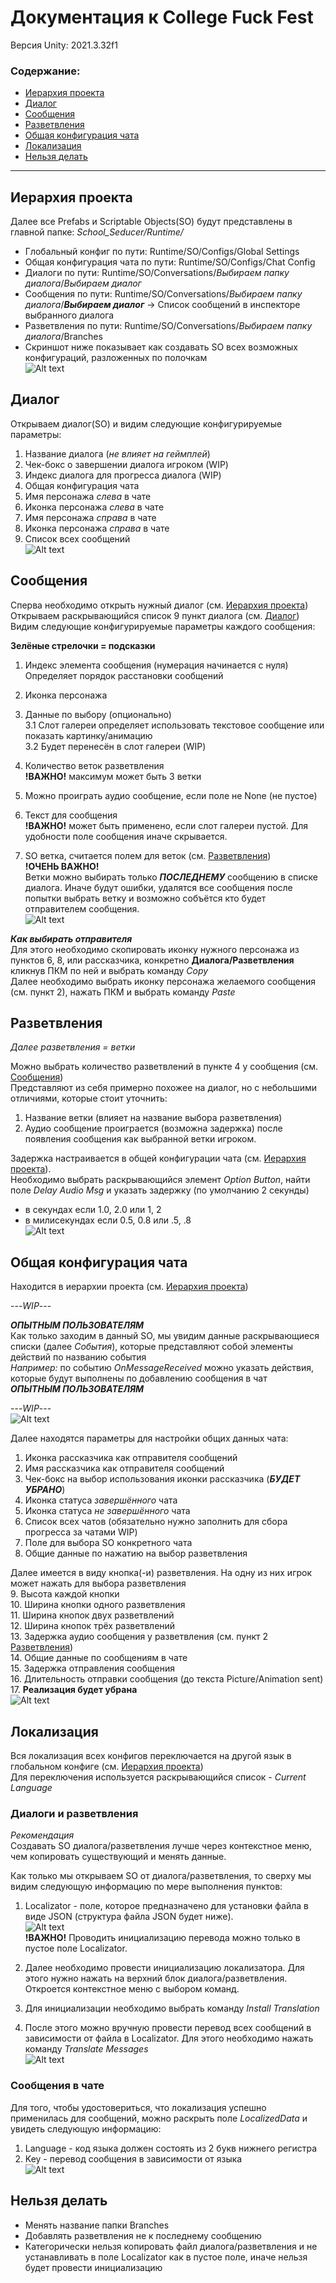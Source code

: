 # Документация к College Fuck Fest
Версия Unity: 2021.3.32f1

### Содержание:
- [Иерархия проекта](#иерархия-проекта)
- [Диалог](#диалог)
- [Сообщения](#сообщения)
- [Разветвления](#разветвления)
- [Общая конфигурация чата](#общая-конфигурация-чата)
- [Локализация](#локализация)
- [Нельзя делать](#нельзя-делать)
---

## Иерархия проекта
Далее все Prefabs и Scriptable Objects(SO) будут представлены в главной папке: *_School_Seducer_/Runtime/*
- Глобальный конфиг по пути: Runtime/SO/Configs/Global Settings
- Общая конфигурация чата по пути: Runtime/SO/Configs/Chat Config
- Диалоги по пути: Runtime/SO/Conversations/*Выбираем папку диалога*/*Выбираем диалог*
- Сообщения по пути: Runtime/SO/Conversations/*Выбираем папку диалога*/***Выбираем диалог*** -> Список сообщений в инспекторе выбранного диалога
- Разветвления по пути: Runtime/SO/Conversations/*Выбираем папку диалога*/Branches
- Скриншот ниже показывает как создавать SO всех возможных конфигураций, разложенных по полочкам  
![Alt text](howtoSO.png)

## Диалог
Открываем диалог(SO) и видим следующие конфигурируемые параметры:  
1.  Название диалога (*не влияет на геймплей*)
2.  Чек-бокс о завершении диалога игроком (WIP)
3.  Индекс диалога для прогресса диалога (WIP)
4.  Общая конфигурация чата
5.  Имя персонажа *слева* в чате
6.  Иконка персонажа *слева* в чате
7.  Имя персонажа *справа* в чате
8.  Иконка персонажа *справа* в чате
9.  Список всех сообщений   
![Alt text](insideConversation.png)

## Сообщения
Сперва необходимо открыть нужный диалог (см. [Иерархия проекта](#иерархия-проекта))  
Открываем раскрывающийся список 9 пункт диалога (см. [Диалог](#диалог))  
Видим следующие конфигурируемые параметры каждого сообщения:  
  
**Зелёные стрелочки = подсказки**  
1.  Индекс элемента сообщения (нумерация начинается с нуля)  
Определяет порядок расстановки сообщений
  
2.  Иконка персонажа  
3.  Данные по выбору (опционально)  
  3.1 Слот галереи определяет использовать текстовое сообщение или показать картинку/анимацию  
  3.2 Будет перенесён в слот галереи (WIP)
    
4.  Количество веток разветвления  
**!ВАЖНО!** максимум может быть 3 ветки  
5.  Можно проиграть аудио сообщение, если поле не None (не пустое)  
6.  Текст для сообщения  
**!ВАЖНО!** может быть применено, если слот галереи пустой. Для удобности поле сообщения иначе скрывается.  
7.  SO ветка, считается полем для веток (см. [Разветвления](#разветвления))  
**!ОЧЕНЬ ВАЖНО!**  
Ветки можно выбирать только ***ПОСЛЕДНЕМУ*** сообщению в списке диалога. Иначе будут ошибки, удалятся все сообщения после попытки выбрать ветку и возможно собъётся кто будет отправителем сообщения.  
![Alt text](insideMessage.png)  

***Как выбирать отправителя***  
Для этого необходимо скопировать иконку нужного персонажа из пунктов 6, 8, или рассказчика, конкретно **Диалога/Разветвления** кликнув ПКМ по ней и выбрать команду *Copy*    
Далее необходимо выбрать иконку персонажа желаемого сообщения (см. пункт 2), нажать ПКМ и выбрать команду *Paste*  

## Разветвления  
*Далее разветвления = ветки*  
  
Можно выбрать количество разветвлений в пункте 4 у сообщения (см. [Сообщения](#сообщения))  
Представляют из себя примерно похожее на диалог, но с небольшими отличиями, которые стоит уточнить:  
1.  Название ветки (влияет на название выбора разветвления)  
2.  Аудио сообщение проиграется (возможна задержка) после появления сообщения как выбранной ветки игроком.  
  
Задержка настраивается в общей конфигурации чата (см. [Иерархия проекта](#иерархия-проекта)).  
Необходимо выбрать раскрывающийся элемент *Option Button*, найти поле *Delay Audio Msg* и указать задержку (по умолчанию 2 секунды)  
- в секундах если 1.0, 2.0 или 1, 2  
- в милисекундах если 0.5, 0.8 или .5, .8  
![Alt text](insideBranch.png)  

## Общая конфигурация чата
Находится в иерархии проекта (см. [Иерархия проекта](#иерархия-проекта))  
  
---*WIP*---  
  
***ОПЫТНЫМ ПОЛЬЗОВАТЕЛЯМ***  
Как только заходим в данный SO, мы увидим данные раскрывающиеся списки (далее *События*), которые представляют собой элементы действий по названию события  
*Например:* по событию *OnMessageReceived* можно указать действия, которые будут выполнены по добавлению сообщения в чат  
***ОПЫТНЫМ ПОЛЬЗОВАТЕЛЯМ***  
  
---*WIP*---  
![Alt text](insideMainChatDataPT1.png)  
  
Далее находятся параметры для настройки общих данных чата:  
1.  Иконка рассказчика как отправителя сообщений  
2.  Имя рассказчика как отправителя сообщений  
3.  Чек-бокс на выбор использования иконки рассказчика (***БУДЕТ УБРАНО***)  
4.  Иконка статуса *завершённого* чата  
5.  Иконка статуса *не завершённого* чата  
6.  Список всех чатов (обязательно нужно заполнить для сбора прогресса за чатами WIP)  
7.  Поле для выбора SO конкретного чата  
8.  Общие данные по нажатию на выбор разветвления
  
Далее имеется в виду кнопка(-и) разветвления. На одну из них игрок может нажать для выбора разветвления  
9.  Высота каждой кнопки  
10.  Ширина кнопки одного разветвления  
11.  Ширина кнопок двух разветвлений  
12.  Ширина кнопок трёх разветвлений  
13.  Задержка аудио сообщения у разветвления (см. пункт 2 [Разветвления](#разветвления))  
14.  Общие данные по сообщениям в чате  
15.  Задержка отправления сообщения  
16.  Длительность отправки сообщения (до текста Picture/Animation sent)  
17.  **Реализация будет убрана**  
![Alt text](insideMainChatDataPT2.png)

## Локализация  

Вся локализация всех конфигов переключается на другой язык в глобальном конфиге (см. [Иерархия проекта](#иерархия-проекта))  
Для переключения используется раскрывающийся список - *Current Language*  

### Диалоги и разветвления  
  
*Рекомендация*  
Создавать SO диалога/разветвления лучше через контекстное меню, чем копировать существующий и менять данные.  
  
Как только мы открываем SO от диалога/разветвления, то сверху мы видим следующую информацию по мере выполнения пунктов:  
1. Localizator - поле, которое предназначено для установки файла в виде JSON (структура файла JSON будет ниже).  
![Alt text](insideLocalizationChat.png)  
**!ВАЖНО!** Проводить инициализацию перевода можно только в пустое поле Localizator.  
  
2. Далее необходимо провести инициализацию локализатора. Для этого нужно нажать на верхний блок диалога/разветвления. Откроется контекстное меню с выбором команд.  
3. Для инициализации необходимо выбрать команду *Install Translation*  
4. После этого можно вручную провести перевод всех сообщений в зависимости от файла в Localizator. Для этого необходимо нажать команду *Translate Messages*  
![Alt text](localizationMainChat.png)

### Сообщения в чате  

Для того, чтобы удостовериться, что локализация успешно применилась для сообщений, можно раскрыть поле *LocalizedData* и увидеть следующую информацию:  
1.  Language - код языка должен состоять из 2 букв нижнего регистра  
2.  Key - перевод сообщения в зависимости от языка  
![Alt text](messageLocalization.png)  
  
## Нельзя делать
- Менять название папки Branches  
- Добавлять разветвления не к последнему сообщению  
- Категорически нельзя копировать файл диалога/разветвления и не устанавливать в поле Localizator как в пустое поле, иначе нельзя будет провести инициализацию
